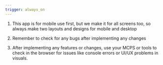 ```yaml
---
trigger: always_on
---
```


<!-- @format -->

1. This app is for mobile use first, but we make it for all screens too, so always make two layouts and designs for mobile and desktop

2. Remember to check for any bugs after implementing any changes

3. After implementing any features or changes, use your MCPS or tools to check in the browser for issues like console errors or UI/UX problems in visuals.